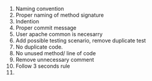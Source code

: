 1. Naming convention
2. Proper naming of method signature
3. Indention
4. Proper commit message
5. User apache common is necesarry
6. Add possible testing scenario, remove duplicate test
7. No duplicate code.
8. No unused method/ line of code
9. Remove unnecessary comment
10. Follow 3 seconds rule
11.

